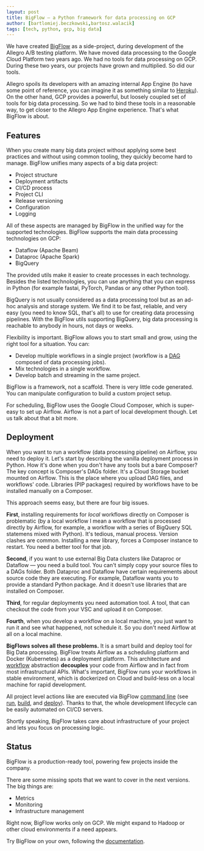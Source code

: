 ```yaml
---
layout: post
title: BigFlow — a Python framework for data processing on GCP
author: [bartlomiej.beczkowski,bartosz.walacik]
tags: [tech, python, gcp, big data]
---
```


We have created [BigFlow](https://github.com/allegro/bigflow) as a side-project, during development of the Allegro A/B testing
platform. We have moved data processing to the Google Cloud Platform two years ago. We had no tools
for data processing on GCP. During these two years, our projects have grown and multiplied. So did our tools.

Allegro spoils its developers with an amazing internal App Engine (to have some point of reference, you can imagine it as
something similar to [Heroku](https://www.heroku.com/)). On the other hand, GCP provides a powerful, but loosely
coupled set of tools for big data processing. So we had to bind these tools in a reasonable way, to get closer to the
Allegro App Engine experience. That's what BigFlow is about.

## Features

When you create many big data project without applying some best practices and without using common tooling, they
quickly become hard to manage. BigFlow unifies many aspects of a big data project:

* Project structure
* Deployment artifacts
* CI/CD process
* Project CLI
* Release versioning
* Configuration
* Logging

All of these aspects are managed by BigFlow in the unified way for the supported technologies. BigFlow supports the main
data processing technologies on GCP:

* Dataflow (Apache Beam)
* Dataproc (Apache Spark)
* BigQuery

The provided utils make it easier to create processes in each technology. Besides the listed technologies,
you can use anything that you can express in Python (for example fastai, PyTorch, Pandas or any other Python tool).

BigQuery is not usually considered as a data processing tool but as an ad-hoc analysis and storage system. We find it to be
fast, reliable, and very easy (you need to know SQL, that's all) to use for creating data processing pipelines. With
the BigFlow utils supporting BigQuery, big data processing is reachable to anybody in hours, not days or weeks.

Flexibility is important. BigFlow allows you to start small and grow, using the right tool for a situation. You can:

* Develop multiple workflows in a single project (workflow is a [DAG](https://en.wikipedia.org/wiki/Directed_acyclic_graph)
 composed of data processing jobs).
* Mix technologies in a single workflow.
* Develop batch and streaming in the same project.

BigFlow is a framework, not a scaffold. There is very little code generated. You can manipulate configuration to
build a custom project setup.

For scheduling, BigFlow uses the Google Cloud Composer, which is super-easy to set up Airflow. Airflow is not a part
of local development though. Let us talk about that a bit more.

## Deployment

When you want to run a workflow (data processing pipeline)
on Airflow, you need to deploy it.
Let's start by describing the vanilla deployment process in Python.
How it's done when you don't have any tools but a bare Composer?
The key concept is Composer's DAGs folder.
It's a Cloud Storage bucket mounted on Airflow.
This is the place where you upload DAG files, and workflows' code.
Libraries (PIP packages) required by workflows have to be installed
manually on a Composer.

This approach seems easy, but there are four big issues.

**First**, installing requirements for *local* workflows directly on Composer is problematic
(by a local workflow I mean a workflow that is processed directly by Airflow,
for example, a workflow with a series of BigQuery SQL statemens mixed with Python).
It's tedious, manual process. Version clashes are common.
Installing a new library, forces a Composer instance to restart.
You need a better tool for that job.

**Second**, if you want to use external Big Data clusters like Dataproc or Dataflow &mdash;
you need a build tool. You can't simply copy your source files to a DAGs folder.
Both Dataproc and Dataflow have certain requirements about source code they are executing.
For example, Dataflow wants you to provide a standard Python package.
And it doesn't use libraries that are installed on Composer.

**Third**, for regular deployments you need automation tool.
A tool, that can checkout the code from your VSC and upload it on Composer.

**Fourth**, when you develop a workflow on a local machine,
you just want to run it and see what happened, not schedule it.
So you don't need Airflow at all on a local machine.

**BigFlows solves all these problems.**
It is a smart build and deploy tool for Big Data processing.
BigFlow treats Airflow as a scheduling platform and Docker (Kubernetes)
as a deployment platform. This architecture
and [workflow](https://github.com/allegro/bigflow/blob/master/docs/workflow-and-job.md) abstraction **decouples** your code from Airflow and
in fact from most infrastructural APIs.
What's important, BigFlow runs your workflows in stable environment,
which is dockerized on Cloud and build-less on a local machine for rapid development.

All project level actions like are executed via BigFlow [command line](https://github.com/allegro/bigflow/blob/master/docs/cli.md)
(see
[run](https://github.com/allegro/bigflow/blob/master/docs/cli.md#running-workflows),
[build](https://github.com/allegro/bigflow/blob/master/docs/cli.md#building-airflow-dags), and
[deploy](https://github.com/allegro/bigflow/blob/master/docs/cli.md#deploying-to-gcp)).
Thanks to that, the whole development lifecycle can be easily automated on CI/CD servers.

Shortly speaking, BigFlow takes care about
infrastructure of your project and lets you focus on processing logic.

## Status

BigFlow is a production-ready tool, powering few projects inside the company.

There are some missing spots that we want to cover in the next versions. The big things are:

* Metrics
* Monitoring
* Infrastructure management

Right now, BigFlow works only on GCP. We might expand to Hadoop or other cloud environments if a need appears.

Try BigFlow on your own, following the [documentation](https://github.com/allegro/bigflow#documentation).
